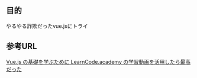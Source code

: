 

## 目的
やるやる詐欺だったvue.jsにトライ

## 参考URL
[Vue.js の基礎を学ぶために LearnCode.academy の学習動画を活用したら最高だった](https://kakakakakku.hatenablog.com/entry/2018/02/18/113426)